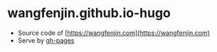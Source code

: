 # wangfenjin.github.io-hugo

* Source code of [https://wangfenjin.com](https://wangfenjin.com)
* Serve by [gh-pages](https://github.com/wangfenjin/wangfenjin.github.io)
